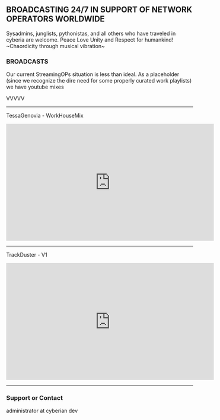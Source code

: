 ## BROADCASTING 24/7 IN SUPPORT OF NETWORK OPERATORS WORLDWIDE
Sysadmins, junglists, pythonistas, and all others who have traveled in cyberia are welcome. 
Peace Love Unity and Respect for humankind! ~Chaordicity through musical vibration~

<div>
  
###  BROADCASTS  ###
<p>
  Our current StreamingOPs situation is less than ideal. As a placeholder (since we recognize the dire need for some properly curated work playlists) we have youtube mixes 
</p>
  
VVVVV
<br>  
****
  
<p>

<div>
  
<p>
  
TessaGenovia - WorkHouseMix
<iframe width="560" height="315" src="https://www.youtube-nocookie.com/embed/videoseries?list=PLgYswliZ9CRQOHiKFkAFhqXaphUkFbR85" title="YouTube video player" frameborder="0" allow="accelerometer; autoplay; clipboard-write; encrypted-media; gyroscope; picture-in-picture" allowfullscreen></iframe>

****
  
<p>
  
<div>
 
<p>
    
  TrackDuster - V1
<iframe width="560" height="315" src="https://www.youtube-nocookie.com/embed/videoseries?list=PLwajOq84hPjhZaaRifxPeszixvEGO-RMP" title="YouTube video player" frameborder="0" allow="accelerometer; autoplay; clipboard-write; encrypted-media; gyroscope; picture-in-picture" allowfullscreen></iframe>

****
    
<p>
    
<div>
    
### Support or Contact
administrator at cyberian dev
